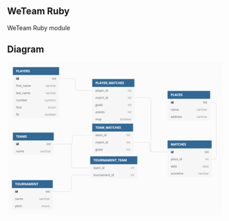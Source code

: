 ## WeTeam Ruby

WeTeam Ruby module

## Diagram

![Diagram](https://raw.githubusercontent.com/VenarTeam/weteam-ruby/master/public/dbdiagram.png)
